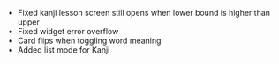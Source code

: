 - Fixed kanji lesson screen still opens when lower bound is higher than upper
- Fixed widget error overflow
- Card flips when toggling word meaning
- Added list mode for Kanji